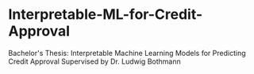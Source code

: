 # Interpretable-ML-for-Credit-Approval
Bachelor's Thesis: Interpretable Machine Learning Models for Predicting Credit Approval
Supervised by Dr. Ludwig Bothmann
